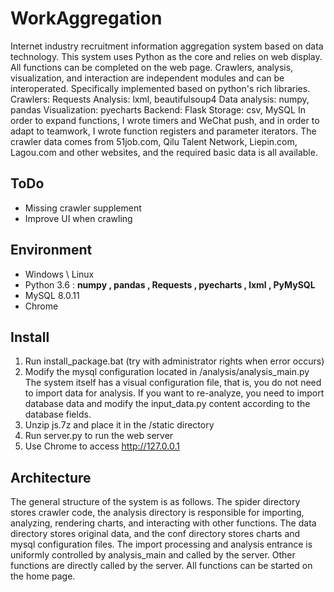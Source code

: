 # WorkAggregation
Internet industry recruitment information aggregation system based on data technology. This system uses Python as the core and relies on web display. All functions can be completed on the web page. Crawlers, analysis, visualization, and interaction are independent modules and can be interoperated. Specifically implemented based on python's rich libraries.
Crawlers: Requests
Analysis: lxml, beautifulsoup4
Data analysis: numpy, pandas
Visualization: pyecharts
Backend: Flask
Storage: csv, MySQL
In order to expand functions, I wrote timers and WeChat push, and in order to adapt to teamwork, I wrote function registers and parameter iterators. The crawler data comes from 51job.com, Qilu Talent Network, Liepin.com, Lagou.com and other websites, and the required basic data is all available.

## ToDo 
- Missing crawler supplement
- Improve UI when crawling

## Environment
- Windows \ Linux 
- Python 3.6 : **numpy , pandas , Requests , pyecharts , lxml , PyMySQL**
- MySQL 8.0.11  
- Chrome

## Install
1. Run install_package.bat (try with administrator rights when error occurs)
2. Modify the mysql configuration located in /analysis/analysis_main.py
The system itself has a visual configuration file, that is, you do not need to import data for analysis. If you want to re-analyze, you need to import database data and modify the input_data.py content according to the database fields.
3. Unzip js.7z and place it in the /static directory
4. Run server.py to run the web server
5. Use Chrome to access http://127.0.0.1

## Architecture
The general structure of the system is as follows. The spider directory stores crawler code, the analysis directory is responsible for importing, analyzing, rendering charts, and interacting with other functions. The data directory stores original data, and the conf directory stores charts and mysql configuration files. The import processing and analysis entrance is uniformly controlled by analysis_main and called by the server. Other functions are directly called by the server. All functions can be started on the home page.


